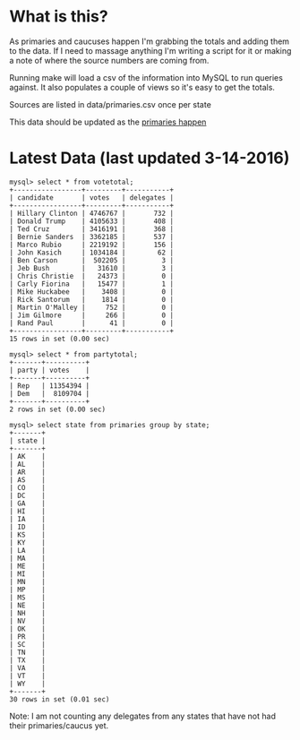 What is this?
=======================================

As primaries and caucuses happen I'm grabbing the totals and adding them
to the data. If I need to massage anything I'm writing a script for it
or making a note of where the source numbers are coming from. 

Running make will load a csv of the information into MySQL to run
queries against. It also populates a couple of views so it's easy to
get the totals. 

Sources are listed in data/primaries.csv once per state

This data should be updated as the [primaries happen](http://www.uspresidentialelectionnews.com/2016-presidential-primary-schedule-calendar/)

Latest Data (last updated 3-14-2016)
======================================

```
mysql> select * from votetotal;
+-----------------+---------+-----------+
| candidate       | votes   | delegates |
+-----------------+---------+-----------+
| Hillary Clinton | 4746767 |       732 |
| Donald Trump    | 4105633 |       408 |
| Ted Cruz        | 3416191 |       368 |
| Bernie Sanders  | 3362185 |       537 |
| Marco Rubio     | 2219192 |       156 |
| John Kasich     | 1034184 |        62 |
| Ben Carson      |  502205 |         3 |
| Jeb Bush        |   31610 |         3 |
| Chris Christie  |   24373 |         0 |
| Carly Fiorina   |   15477 |         1 |
| Mike Huckabee   |    3408 |         0 |
| Rick Santorum   |    1814 |         0 |
| Martin O'Malley |     752 |         0 |
| Jim Gilmore     |     266 |         0 |
| Rand Paul       |      41 |         0 |
+-----------------+---------+-----------+
15 rows in set (0.00 sec)

mysql> select * from partytotal;
+-------+----------+
| party | votes    |
+-------+----------+
| Rep   | 11354394 |
| Dem   |  8109704 |
+-------+----------+
2 rows in set (0.00 sec)

mysql> select state from primaries group by state;
+-------+
| state |
+-------+
| AK    |
| AL    |
| AR    |
| AS    |
| CO    |
| DC    |
| GA    |
| HI    |
| IA    |
| ID    |
| KS    |
| KY    |
| LA    |
| MA    |
| ME    |
| MI    |
| MN    |
| MP    |
| MS    |
| NE    |
| NH    |
| NV    |
| OK    |
| PR    |
| SC    |
| TN    |
| TX    |
| VA    |
| VT    |
| WY    |
+-------+
30 rows in set (0.01 sec)

```

Note: I am not counting any delegates from any states that have not had 
their primaries/caucus yet.
